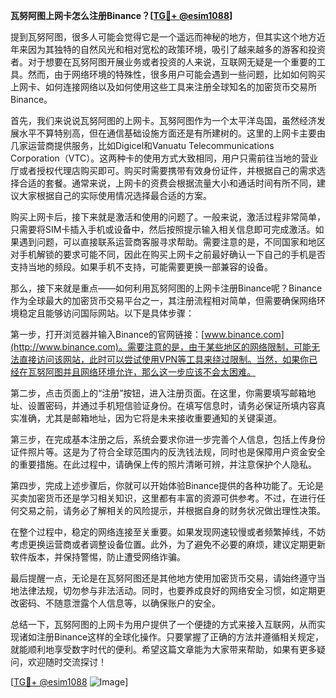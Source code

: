 **瓦努阿图上网卡怎么注册Binance？[[TG💪+ @esim1088](https://t.me/s/esim1088)]**

提到瓦努阿图，很多人可能会觉得它是一个遥远而神秘的地方，但其实这个地方近年来因为其独特的自然风光和相对宽松的政策环境，吸引了越来越多的游客和投资者。对于想要在瓦努阿图开展业务或者投资的人来说，互联网无疑是一个重要的工具。然而，由于网络环境的特殊性，很多用户可能会遇到一些问题，比如如何购买上网卡、如何连接网络以及如何使用这些工具来注册全球知名的加密货币交易所Binance。

首先，我们来说说瓦努阿图的上网卡。瓦努阿图作为一个太平洋岛国，虽然经济发展水平不算特别高，但在通信基础设施方面还是有所建树的。这里的上网卡主要由几家运营商提供服务，比如Digicel和Vanuatu Telecommunications Corporation（VTC）。这两种卡的使用方式大致相同，用户只需前往当地的营业厅或者授权代理店购买即可。购买时需要携带有效身份证件，并根据自己的需求选择合适的套餐。通常来说，上网卡的资费会根据流量大小和通话时间有所不同，建议大家根据自己的实际使用情况选择最合适的方案。

购买上网卡后，接下来就是激活和使用的问题了。一般来说，激活过程非常简单，只需要将SIM卡插入手机或设备中，然后按照提示输入相关信息即可完成激活。如果遇到问题，可以直接联系运营商客服寻求帮助。需要注意的是，不同国家和地区对手机解锁的要求可能不同，因此在购买上网卡之前最好确认一下自己的手机是否支持当地的频段。如果手机不支持，可能需要更换一部兼容的设备。

那么，接下来就是重点——如何利用瓦努阿图的上网卡注册Binance呢？Binance作为全球最大的加密货币交易平台之一，其注册流程相对简单，但需要确保网络环境稳定且能够访问国际网站。以下是具体步骤：

第一步，打开浏览器并输入Binance的官网链接：[www.binance.com](http://www.binance.com)。需要注意的是，由于某些地区的网络限制，可能无法直接访问该网站，此时可以尝试使用VPN等工具来绕过限制。当然，如果你已经在瓦努阿图并且网络环境允许，那么这一步应该不会太困难。

第二步，点击页面上的“注册”按钮，进入注册页面。在这里，你需要填写邮箱地址、设置密码，并通过手机短信验证身份。在填写信息时，请务必保证所填内容真实准确，尤其是邮箱地址，因为它将是未来接收重要通知的关键渠道。

第三步，在完成基本注册之后，系统会要求你进一步完善个人信息，包括上传身份证件照片等。这是为了符合全球范围内的反洗钱法规，同时也是保障用户资金安全的重要措施。在此过程中，请确保上传的照片清晰可辨，并注意保护个人隐私。

第四步，完成上述步骤后，你就可以开始体验Binance提供的各种功能了。无论是买卖加密货币还是学习相关知识，这里都有丰富的资源可供参考。不过，在进行任何交易之前，请务必了解相关的风险提示，并根据自身的财务状况做出理性决策。

在整个过程中，稳定的网络连接至关重要。如果发现网速较慢或者频繁掉线，不妨考虑更换运营商或者调整设备位置。此外，为了避免不必要的麻烦，建议定期更新软件版本，并保持警惕，防止遭受网络诈骗。

最后提醒一点，无论是在瓦努阿图还是其他地方使用加密货币交易，请始终遵守当地法律法规，切勿参与非法活动。同时，也要养成良好的网络安全习惯，如定期更改密码、不随意泄露个人信息等，以确保账户的安全。

总结一下，瓦努阿图的上网卡为用户提供了一个便捷的方式来接入互联网，从而实现诸如注册Binance这样的全球化操作。只要掌握了正确的方法并遵循相关规定，就能顺利地享受数字时代的便利。希望这篇文章能为大家带来帮助，如果有更多疑问，欢迎随时交流探讨！

[[TG💪+ @esim1088](https://t.me/s/esim1088) ![Image](https://i.postimg.cc/4NQfJmqS/Snipaste-2025-05-13-00-14-12.png)]